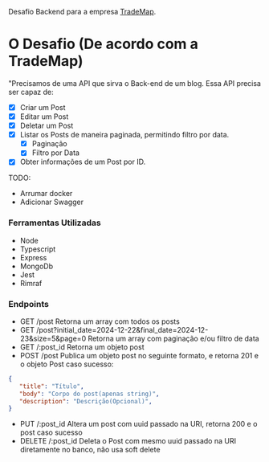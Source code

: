 Desafio Backend para a empresa [TradeMap](https://www.linkedin.com/company/trademaphub).

# O Desafio (De acordo com a TradeMap)

"Precisamos de uma API que sirva o Back-end de um blog. Essa API precisa ser capaz de:

- [x] Criar um Post
- [x] Editar um Post
- [x] Deletar um Post
- [x] Listar os Posts de maneira paginada, permitindo filtro por data.
    - [x] Paginação
    - [x] Filtro por Data
- [x] Obter informações de um Post por ID.

TODO: 
- Arrumar docker
- Adicionar Swagger

### Ferramentas Utilizadas

- Node
- Typescript
- Express
- MongoDb
- Jest
- Rimraf

### Endpoints
- GET /post
 Retorna um array com todos os posts
- GET /post?initial_date=2024-12-22&final_date=2024-12-23&size=5&page=0
 Retorna um array com paginação e/ou filtro de data
- GET /:post_id
 Retorna um objeto post
- POST /post
 Publica um objeto post no seguinte formato, e retorna 201 e o objeto Post caso sucesso: 
 ```json
 {
    "title": "Título",
    "body": "Corpo do post(apenas string)",
    "description": "Descrição(Opcional)",
 }
 ```
- PUT /:post_id
 Altera um post com uuid passado na URI, retorna 200 e o post caso sucesso 
- DELETE /:post_id
 Deleta o Post com mesmo uuid passado na URI diretamente no banco, não usa soft delete 